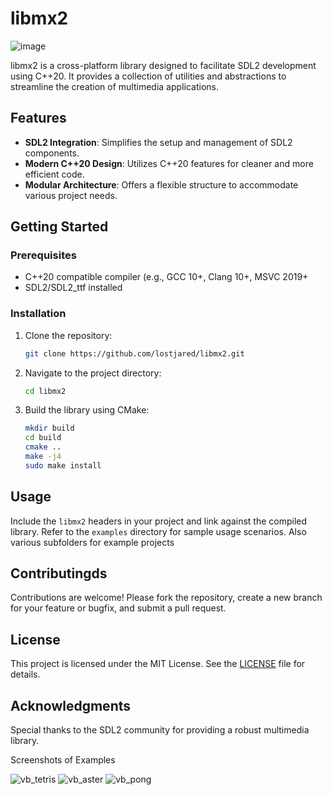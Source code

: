 
# libmx2

![image](https://github.com/user-attachments/assets/70299ae9-2d60-4a9a-8327-390145eb9191)

libmx2 is a cross-platform library designed to facilitate SDL2 development using C++20.
It provides a collection of utilities and abstractions to streamline the creation of multimedia applications.

## Features

- **SDL2 Integration**: Simplifies the setup and management of SDL2 components.
- **Modern C++20 Design**: Utilizes C++20 features for cleaner and more efficient code.
- **Modular Architecture**: Offers a flexible structure to accommodate various project needs.

## Getting Started

### Prerequisites

- C++20 compatible compiler (e.g., GCC 10+, Clang 10+, MSVC 2019+
- SDL2/SDL2_ttf installed

### Installation

1. Clone the repository:

   ```bash
   git clone https://github.com/lostjared/libmx2.git
   ```

2. Navigate to the project directory:

   ```bash
   cd libmx2
   ```

3. Build the library using CMake:

   ```bash
   mkdir build
   cd build
   cmake ..
   make -j4
   sudo make install
   ```

## Usage

Include the `libmx2` headers in your project and link against the compiled library.
Refer to the `examples` directory for sample usage scenarios. Also various subfolders for example projects

## Contributingds

Contributions are welcome!
Please fork the repository, create a new branch for your feature or bugfix, and submit a pull request.

## License

This project is licensed under the MIT License.
See the [LICENSE](LICENSE) file for details.

## Acknowledgments

Special thanks to the SDL2 community for providing a robust multimedia library.

Screenshots of Examples

![vb_tetris](https://github.com/user-attachments/assets/efbb3881-ba0a-483c-92db-4abba66c61d8)
![vb_aster](https://github.com/user-attachments/assets/91bf11ad-b171-4363-96be-cad2bd7f5ea2)
![vb_pong](https://github.com/user-attachments/assets/ae63f64b-1830-4a2d-a3ed-26ccc6fd2578)

